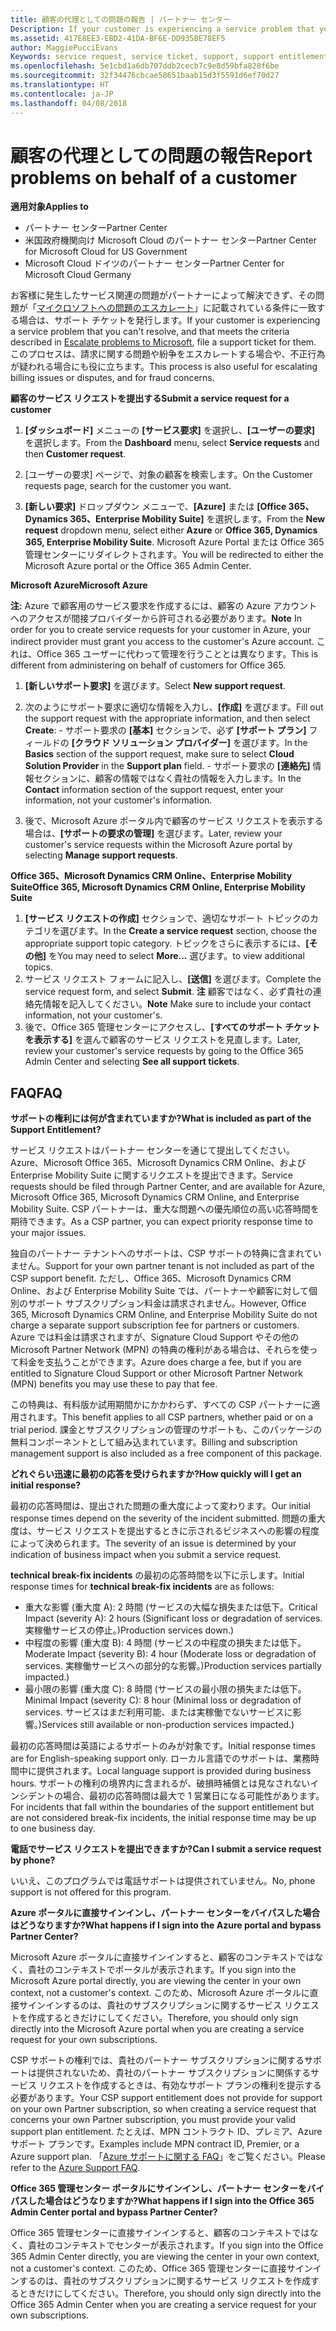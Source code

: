 ```yaml
---
title: 顧客の代理としての問題の報告 | パートナー センター
Description: If your customer is experiencing a service problem that you can''t resolve, and that meets the criteria described in Escalate problems to Microsoft, file a support ticket for them.
ms.assetid: 417E8EE3-EBD2-41DA-BF6E-DD935BE78EF5
author: MaggiePucciEvans
Keywords: service request, service ticket, support, support entitlement, aobo, Azure aobo
ms.openlocfilehash: 5e1cbd1a6db707ddb2cecb7c9e8d59bfa828f6be
ms.sourcegitcommit: 32f34476cbcae58651baab15d3f5591d6ef70d27
ms.translationtype: HT
ms.contentlocale: ja-JP
ms.lasthandoff: 04/08/2018
---
```

# <a name="report-problems-on-behalf-of-a-customer"></a><span data-ttu-id="bd7d1-102">顧客の代理としての問題の報告</span><span class="sxs-lookup"><span data-stu-id="bd7d1-102">Report problems on behalf of a customer</span></span>

**<span data-ttu-id="bd7d1-103">適用対象</span><span class="sxs-lookup"><span data-stu-id="bd7d1-103">Applies to</span></span>**

-  <span data-ttu-id="bd7d1-104">パートナー センター</span><span class="sxs-lookup"><span data-stu-id="bd7d1-104">Partner Center</span></span>
-  <span data-ttu-id="bd7d1-105">米国政府機関向け Microsoft Cloud のパートナー センター</span><span class="sxs-lookup"><span data-stu-id="bd7d1-105">Partner Center for Microsoft Cloud for US Government</span></span>
-  <span data-ttu-id="bd7d1-106">Microsoft Cloud ドイツのパートナー センター</span><span class="sxs-lookup"><span data-stu-id="bd7d1-106">Partner Center for Microsoft Cloud Germany</span></span>

<span data-ttu-id="bd7d1-107">お客様に発生したサービス関連の問題がパートナーによって解決できず、その問題が「[マイクロソフトへの問題のエスカレート](escalate-problems-to-microsoft.md)」に記載されている条件に一致する場合は、サポート チケットを発行します。</span><span class="sxs-lookup"><span data-stu-id="bd7d1-107">If your customer is experiencing a service problem that you can't resolve, and that meets the criteria described in [Escalate problems to Microsoft](escalate-problems-to-microsoft.md), file a support ticket for them.</span></span> <span data-ttu-id="bd7d1-108">このプロセスは、請求に関する問題や紛争をエスカレートする場合や、不正行為が疑われる場合にも役に立ちます。</span><span class="sxs-lookup"><span data-stu-id="bd7d1-108">This process is also useful for escalating billing issues or disputes, and for fraud concerns.</span></span>

**<span data-ttu-id="bd7d1-109">顧客のサービス リクエストを提出する</span><span class="sxs-lookup"><span data-stu-id="bd7d1-109">Submit a service request for a customer</span></span>**

1.  <span data-ttu-id="bd7d1-110">**[ダッシュボード]** メニューの **[サービス要求]** を選択し、**[ユーザーの要求]** を選択します。</span><span class="sxs-lookup"><span data-stu-id="bd7d1-110">From the **Dashboard** menu, select **Service requests** and then **Customer request**.</span></span> 

2.  <span data-ttu-id="bd7d1-111">[ユーザーの要求] ページで、対象の顧客を検索します。</span><span class="sxs-lookup"><span data-stu-id="bd7d1-111">On the Customer requests page, search for the customer you want.</span></span>

3.  <span data-ttu-id="bd7d1-112">**[新しい要求]** ドロップダウン メニューで、**[Azure]** または **[Office 365、Dynamics 365、Enterprise Mobility Suite]** を選択します。</span><span class="sxs-lookup"><span data-stu-id="bd7d1-112">From the **New request** dropdown menu, select either **Azure** or **Office 365, Dynamics 365, Enterprise Mobility Suite**.</span></span> <span data-ttu-id="bd7d1-113">Microsoft Azure Portal または Office 365 管理センターにリダイレクトされます。</span><span class="sxs-lookup"><span data-stu-id="bd7d1-113">You will be redirected to either the Microsoft Azure portal or the Office 365 Admin Center.</span></span>

**<span data-ttu-id="bd7d1-114">Microsoft Azure</span><span class="sxs-lookup"><span data-stu-id="bd7d1-114">Microsoft Azure</span></span>**

<span data-ttu-id="bd7d1-115">**注:** Azure で顧客用のサービス要求を作成するには、顧客の Azure アカウントへのアクセスが間接プロバイダーから許可される必要があります。</span><span class="sxs-lookup"><span data-stu-id="bd7d1-115">**Note** In order for you to create service requests for your customer in Azure, your indirect provider must grant you access to the customer's Azure account.</span></span> <span data-ttu-id="bd7d1-116">これは、Office 365 ユーザーに代わって管理を行うこととは異なります。</span><span class="sxs-lookup"><span data-stu-id="bd7d1-116">This is different from administering on behalf of customers for Office 365.</span></span>   

1.  <span data-ttu-id="bd7d1-117">**[新しいサポート要求]** を選びます。</span><span class="sxs-lookup"><span data-stu-id="bd7d1-117">Select **New support request**.</span></span>
2.  <span data-ttu-id="bd7d1-118">次のようにサポート要求に適切な情報を入力し、**[作成]** を選びます。</span><span class="sxs-lookup"><span data-stu-id="bd7d1-118">Fill out the support request with the appropriate information, and then select **Create**:</span></span>
        -   <span data-ttu-id="bd7d1-119">サポート要求の **[基本]** セクションで、必ず **[サポート プラン]** フィールドの **[クラウド ソリューション プロバイダー]** を選びます。</span><span class="sxs-lookup"><span data-stu-id="bd7d1-119">In the **Basics** section of the support request, make sure to select **Cloud Solution Provider** in the **Support plan** field.</span></span>
        -   <span data-ttu-id="bd7d1-120">サポート要求の **[連絡先]** 情報セクションに、顧客の情報ではなく貴社の情報を入力します。</span><span class="sxs-lookup"><span data-stu-id="bd7d1-120">In the **Contact** information section of the support request, enter your information, not your customer's information.</span></span>

3.  <span data-ttu-id="bd7d1-121">後で、Microsoft Azure ポータル内で顧客のサービス リクエストを表示する場合は、**[サポートの要求の管理]** を選びます。</span><span class="sxs-lookup"><span data-stu-id="bd7d1-121">Later, review your customer's service requests within the Microsoft Azure portal by selecting **Manage support requests**.</span></span>



**<span data-ttu-id="bd7d1-122">Office 365、Microsoft Dynamics CRM Online、Enterprise Mobility Suite</span><span class="sxs-lookup"><span data-stu-id="bd7d1-122">Office 365, Microsoft Dynamics CRM Online, Enterprise Mobility Suite</span></span>**

1. <span data-ttu-id="bd7d1-123">**[サービス リクエストの作成]** セクションで、適切なサポート トピックのカテゴリを選びます。</span><span class="sxs-lookup"><span data-stu-id="bd7d1-123">In the **Create a service request** section, choose the appropriate support topic category.</span></span> <span data-ttu-id="bd7d1-124">トピックをさらに表示するには、**[その他]** を</span><span class="sxs-lookup"><span data-stu-id="bd7d1-124">You may need to select **More…**</span></span> <span data-ttu-id="bd7d1-125">選びます。</span><span class="sxs-lookup"><span data-stu-id="bd7d1-125">to view additional topics.</span></span>    
2. <span data-ttu-id="bd7d1-126">サービス リクエスト フォームに記入し、**[送信]** を選びます。</span><span class="sxs-lookup"><span data-stu-id="bd7d1-126">Complete the service request form, and select **Submit**.</span></span>
    <span data-ttu-id="bd7d1-127">**注**  顧客ではなく、必ず貴社の連絡先情報を記入してください。</span><span class="sxs-lookup"><span data-stu-id="bd7d1-127">**Note**  Make sure to include your contact information, not your customer's.</span></span>
3. <span data-ttu-id="bd7d1-128">後で、Office 365 管理センターにアクセスし、**[すべてのサポート チケットを表示する]** を選んで顧客のサービス リクエストを見直します。</span><span class="sxs-lookup"><span data-stu-id="bd7d1-128">Later, review your customer's service requests by going to the Office 365 Admin Center and selecting **See all support tickets**.</span></span>

## <a name="faq"></a><span data-ttu-id="bd7d1-129">FAQ</span><span class="sxs-lookup"><span data-stu-id="bd7d1-129">FAQ</span></span>


**<span data-ttu-id="bd7d1-130">サポートの権利には何が含まれていますか?</span><span class="sxs-lookup"><span data-stu-id="bd7d1-130">What is included as part of the Support Entitlement?</span></span>**

<span data-ttu-id="bd7d1-131">サービス リクエストはパートナー センターを通じて提出してください。Azure、Microsoft Office 365、Microsoft Dynamics CRM Online、および Enterprise Mobility Suite に関するリクエストを提出できます。</span><span class="sxs-lookup"><span data-stu-id="bd7d1-131">Service requests should be filed through Partner Center, and are available for Azure, Microsoft Office 365, Microsoft Dynamics CRM Online, and Enterprise Mobility Suite.</span></span> <span data-ttu-id="bd7d1-132">CSP パートナーは、重大な問題への優先順位の高い応答時間を期待できます。</span><span class="sxs-lookup"><span data-stu-id="bd7d1-132">As a CSP partner, you can expect priority response time to your major issues.</span></span>

<span data-ttu-id="bd7d1-133">独自のパートナー テナントへのサポートは、CSP サポートの特典に含まれていません。</span><span class="sxs-lookup"><span data-stu-id="bd7d1-133">Support for your own partner tenant is not included as part of the CSP support benefit.</span></span> <span data-ttu-id="bd7d1-134">ただし、Office 365、Microsoft Dynamics CRM Online、および Enterprise Mobility Suite では、パートナーや顧客に対して個別のサポート サブスクリプション料金は請求されません。</span><span class="sxs-lookup"><span data-stu-id="bd7d1-134">However, Office 365, Microsoft Dynamics CRM Online, and Enterprise Mobility Suite do not charge a separate support subscription fee for partners or customers.</span></span> <span data-ttu-id="bd7d1-135">Azure では料金は請求されますが、Signature Cloud Support やその他の Microsoft Partner Network (MPN) の特典の権利がある場合は、それらを使って料金を支払うことができます。</span><span class="sxs-lookup"><span data-stu-id="bd7d1-135">Azure does charge a fee, but if you are entitled to Signature Cloud Support or other Microsoft Partner Network (MPN) benefits you may use these to pay that fee.</span></span>

<span data-ttu-id="bd7d1-136">この特典は、有料版か試用期間かにかかわらず、すべての CSP パートナーに適用されます。</span><span class="sxs-lookup"><span data-stu-id="bd7d1-136">This benefit applies to all CSP partners, whether paid or on a trial period.</span></span> <span data-ttu-id="bd7d1-137">課金とサブスクリプションの管理のサポートも、このパッケージの無料コンポーネントとして組み込まれています。</span><span class="sxs-lookup"><span data-stu-id="bd7d1-137">Billing and subscription management support is also included as a free component of this package.</span></span>

**<span data-ttu-id="bd7d1-138">どれぐらい迅速に最初の応答を受けられますか?</span><span class="sxs-lookup"><span data-stu-id="bd7d1-138">How quickly will I get an initial response?</span></span>**

<span data-ttu-id="bd7d1-139">最初の応答時間は、提出された問題の重大度によって変わります。</span><span class="sxs-lookup"><span data-stu-id="bd7d1-139">Our initial response times depend on the severity of the incident submitted.</span></span> <span data-ttu-id="bd7d1-140">問題の重大度は、サービス リクエストを提出するときに示されるビジネスへの影響の程度によって決められます。</span><span class="sxs-lookup"><span data-stu-id="bd7d1-140">The severity of an issue is determined by your indication of business impact when you submit a service request.</span></span>

<span data-ttu-id="bd7d1-141">**technical break-fix incidents** の最初の応答時間を以下に示します。</span><span class="sxs-lookup"><span data-stu-id="bd7d1-141">Initial response times for **technical break-fix incidents** are as follows:</span></span>

-   <span data-ttu-id="bd7d1-142">重大な影響 (重大度 A): 2 時間 (サービスの大幅な損失または低下。</span><span class="sxs-lookup"><span data-stu-id="bd7d1-142">Critical Impact (severity A): 2 hours (Significant loss or degradation of services.</span></span> <span data-ttu-id="bd7d1-143">実稼働サービスの停止。)</span><span class="sxs-lookup"><span data-stu-id="bd7d1-143">Production services down.)</span></span>
-   <span data-ttu-id="bd7d1-144">中程度の影響 (重大度 B): 4 時間 (サービスの中程度の損失または低下。</span><span class="sxs-lookup"><span data-stu-id="bd7d1-144">Moderate Impact (severity B): 4 hour (Moderate loss or degradation of services.</span></span> <span data-ttu-id="bd7d1-145">実稼働サービスへの部分的な影響。)</span><span class="sxs-lookup"><span data-stu-id="bd7d1-145">Production services partially impacted.)</span></span>
-   <span data-ttu-id="bd7d1-146">最小限の影響 (重大度 C): 8 時間 (サービスの最小限の損失または低下。</span><span class="sxs-lookup"><span data-stu-id="bd7d1-146">Minimal Impact (severity C): 8 hour (Minimal loss or degradation of services.</span></span> <span data-ttu-id="bd7d1-147">サービスはまだ利用可能、または実稼働でないサービスに影響。)</span><span class="sxs-lookup"><span data-stu-id="bd7d1-147">Services still available or non-production services impacted.)</span></span>

<span data-ttu-id="bd7d1-148">最初の応答時間は英語によるサポートのみが対象です。</span><span class="sxs-lookup"><span data-stu-id="bd7d1-148">Initial response times are for English-speaking support only.</span></span> <span data-ttu-id="bd7d1-149">ローカル言語でのサポートは、業務時間中に提供されます。</span><span class="sxs-lookup"><span data-stu-id="bd7d1-149">Local language support is provided during business hours.</span></span>
<span data-ttu-id="bd7d1-150">サポートの権利の境界内に含まれるが、破損時補償とは見なされないインシデントの場合、最初の応答時間は最大で 1 営業日になる可能性があります。</span><span class="sxs-lookup"><span data-stu-id="bd7d1-150">For incidents that fall within the boundaries of the support entitlement but are not considered break-fix incidents, the initial response time may be up to one business day.</span></span>

**<span data-ttu-id="bd7d1-151">電話でサービス リクエストを提出できますか?</span><span class="sxs-lookup"><span data-stu-id="bd7d1-151">Can I submit a service request by phone?</span></span>**

<span data-ttu-id="bd7d1-152">いいえ、このプログラムでは電話サポートは提供されていません。</span><span class="sxs-lookup"><span data-stu-id="bd7d1-152">No, phone support is not offered for this program.</span></span>

**<span data-ttu-id="bd7d1-153">Azure ポータルに直接サインインし、パートナー センターをバイパスした場合はどうなりますか?</span><span class="sxs-lookup"><span data-stu-id="bd7d1-153">What happens if I sign into the Azure portal and bypass Partner Center?</span></span>**

<span data-ttu-id="bd7d1-154">Microsoft Azure ポータルに直接サインインすると、顧客のコンテキストではなく、貴社のコンテキストでポータルが表示されます。</span><span class="sxs-lookup"><span data-stu-id="bd7d1-154">If you sign into the Microsoft Azure portal directly, you are viewing the center in your own context, not a customer's context.</span></span> <span data-ttu-id="bd7d1-155">このため、Microsoft Azure ポータルに直接サインインするのは、貴社のサブスクリプションに関するサービス リクエストを作成するときだけにしてください。</span><span class="sxs-lookup"><span data-stu-id="bd7d1-155">Therefore, you should only sign directly into the Microsoft Azure portal when you are creating a service request for your own subscriptions.</span></span>

<span data-ttu-id="bd7d1-156">CSP サポートの権利では、貴社のパートナー サブスクリプションに関するサポートは提供されないため、貴社のパートナー サブスクリプションに関係するサービス リクエストを作成するときは、有効なサポート プランの権利を提示する必要があります。</span><span class="sxs-lookup"><span data-stu-id="bd7d1-156">Your CSP support entitlement does not provide for support on your own Partner subscription, so when creating a service request that concerns your own Partner subscription, you must provide your valid support plan entitlement.</span></span> <span data-ttu-id="bd7d1-157">たとえば、MPN コントラクト ID、プレミア、Azure サポート プランです。</span><span class="sxs-lookup"><span data-stu-id="bd7d1-157">Examples include MPN contract ID, Premier, or a Azure support plan.</span></span> <span data-ttu-id="bd7d1-158">「[Azure サポートに関する FAQ](http://go.microsoft.com/fwlink/?LinkId=717532)」をご覧ください。</span><span class="sxs-lookup"><span data-stu-id="bd7d1-158">Please refer to the [Azure Support FAQ](http://go.microsoft.com/fwlink/?LinkId=717532).</span></span>

**<span data-ttu-id="bd7d1-159">Office 365 管理センター ポータルにサインインし、パートナー センターをバイパスした場合はどうなりますか?</span><span class="sxs-lookup"><span data-stu-id="bd7d1-159">What happens if I sign into the Office 365 Admin Center portal and bypass Partner Center?</span></span>**

<span data-ttu-id="bd7d1-160">Office 365 管理センターに直接サインインすると、顧客のコンテキストではなく、貴社のコンテキストでセンターが表示されます。</span><span class="sxs-lookup"><span data-stu-id="bd7d1-160">If you sign into the Office 365 Admin Center directly, you are viewing the center in your own context, not a customer's context.</span></span> <span data-ttu-id="bd7d1-161">このため、Office 365 管理センターに直接サインインするのは、貴社のサブスクリプションに関するサービス リクエストを作成するときだけにしてください。</span><span class="sxs-lookup"><span data-stu-id="bd7d1-161">Therefore, you should only sign directly into the Office 365 Admin Center when you are creating a service request for your own subscriptions.</span></span>

 

 




